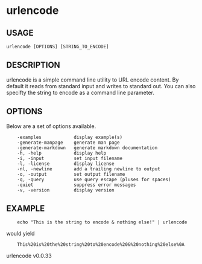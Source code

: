 
# urlencode

## USAGE

	urlencode [OPTIONS] [STRING_TO_ENCODE]

## DESCRIPTION

urlencode is a simple command line utility to URL encode content. By default
it reads from standard input and writes to standard out.  You can
also specifty the string to encode as a command line parameter.


## OPTIONS

Below are a set of options available.

```
    -examples            display example(s)
    -generate-manpage    generate man page
    -generate-markdown   generate markdown documentation
    -h, -help            display help
    -i, -input           set input filename
    -l, -license         display license
    -nl, -newline        add a trailing newline to output
    -o, -output          set output filename
    -q, -query           use query escape (pluses for spaces)
    -quiet               suppress error messages
    -v, -version         display version
```


## EXAMPLE

```
    echo "This is the string to encode & nothing else!" | urlencode
```

would yield

```
    This%20is%20the%20string%20to%20encode%20&%20nothing%20else%0A
```

urlencode v0.0.33
